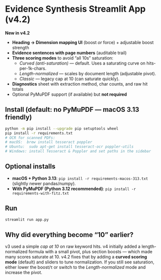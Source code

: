 # Evidence Synthesis Streamlit App (v4.2)

**New in v4.2**
- **Heading → Dimension mapping UI** (boost *or* force) + adjustable boost strength
- **Evidence sentences with page numbers** (auditable trail)
- **Three scoring modes** to avoid “all 10s” saturation:
  - *Curved (anti-saturation)* — default. Uses a saturating curve on hits-per-1k-chars.
  - *Length-normalized* — scales by document length (adjustable pivot).
  - *Classic* — legacy cap at 10 (can saturate quickly).
- **Diagnostics** sheet with extraction method, char counts, and raw hit totals
- Optional PyMuPDF support (if available) but **not required**

## Install (default: no PyMuPDF — macOS 3.13 friendly)
```bash
python -m pip install --upgrade pip setuptools wheel
pip install -r requirements.txt
# OCR for scanned PDFs:
# macOS:  brew install tesseract poppler
# Ubuntu:  sudo apt-get install tesseract-ocr poppler-utils
# Windows: install Tesseract & Poppler and set paths in the sidebar
```

## Optional installs
- **macOS + Python 3.13**: `pip install -r requirements-macos-313.txt` (slightly newer pandas/numpy).
- **With PyMuPDF (Python 3.12 recommended)**: `pip install -r requirements-with-fitz.txt`

## Run
```bash
streamlit run app.py
```

## Why did everything become “10” earlier?
v3 used a simple *cap at 10* on raw keyword hits. v4 initially added a length-normalized formula with a small pivot, plus section boosts — which made many scores saturate at 10. v4.2 fixes that by adding a **curved scoring mode** (default) and sliders to tune normalization. If you still see saturation, either lower the boost/τ or switch to the *Length-normalized* mode and increase the pivot.
